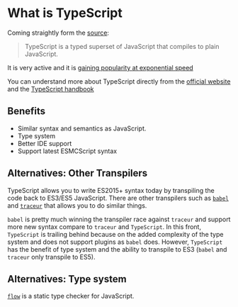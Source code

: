 # What is TypeScript

Coming straightly form the [source](http://www.typescriptlang.org):

  > TypeScript is a typed superset of JavaScript that compiles to plain JavaScript.

It is very active and it is [gaining popularity at exponential speed](https://www.google.com/trends/explore#q=TypeScript&cmpt=q&tz=Etc%2FGMT%2B7)

You can understand more about TypeScript directly from the [official website](http://www.typescriptlang.org) and the [TypeScript handbook](http://www.typescriptlang.org/docs/handbook/basic-types.html)

## Benefits

- Similar syntax and semantics as JavaScript.
- Type system
- Better IDE support
- Support latest ESMCScript syntax

## Alternatives: Other Transpilers

TypeScript allows you to write ES2015+ syntax today by transpiling the code back to ES3/ES5 JavaScript.
There are other transpilers such as [`babel`](http://babeljs.io/) and [`traceur`](https://github.com/google/traceur-compiler) that allows you to do similar things.

`babel` is pretty much winning the transpiler race against `traceur` and support more new syntax compare to `traceur` and `TypeScript`.
In this front, `TypeScript` is trailing behind because on the added complexity of the type system and does not support plugins as `babel` does.
However, `TypeScript` has the benefit of type system and the ability to transpile to ES3 (`babel` and `traceur` only transpile to ES5).

## Alternatives: Type system

[`flow`](https://flowtype.org/) is a static type checker for JavaScript.
